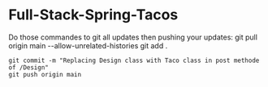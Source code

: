 # Full-Stack-Spring-Tacos
Do those commandes to git all updates then pushing your updates:
    git pull origin main --allow-unrelated-histories
    git add .
    
    git commit -m "Replacing Design class with Taco class in post methode of /Design"
    git push origin main
